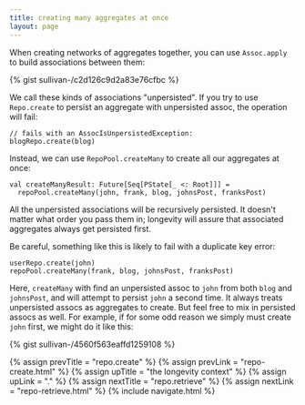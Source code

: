 ```yaml
---
title: creating many aggregates at once
layout: page
---
```


When creating networks of aggregates together, you can use
`Assoc.apply` to build associations between them:

{% gist sullivan-/c2d126c9d2a83e76cfbc %}

We call these kinds of associations "unpersisted". If you try to use
`Repo.create` to persist an aggregate with unpersisted assoc, the
operation will fail:

    // fails with an AssocIsUnpersistedException:
    blogRepo.create(blog)

Instead, we can use `RepoPool.createMany` to create all our aggregates
at once:

    val createManyResult: Future[Seq[PState[_ <: Root]]] =
      repoPool.createMany(john, frank, blog, johnsPost, franksPost)

All the unpersisted associations will be recursively persisted. It
doesn't matter what order you pass them in; longevity will assure that
associated aggregates always get persisted first.

Be careful, something like this is likely to fail with a duplicate key
error:

    userRepo.create(john)
    repoPool.createMany(frank, blog, johnsPost, franksPost)

Here, `createMany` with find an unpersisted assoc to `john` from both
`blog` and `johnsPost`, and will attempt to persist `john` a second
time. It always treats unpersisted assocs as aggregates to create. But
feel free to mix in persisted assocs as well. For example, if for
some odd reason we simply must create `john` first, we might do it
like this:

{% gist sullivan-/4560f563eaffd1259108 %}

{% assign prevTitle = "repo.create" %}
{% assign prevLink = "repo-create.html" %}
{% assign upTitle = "the longevity context" %}
{% assign upLink = "." %}
{% assign nextTitle = "repo.retrieve" %}
{% assign nextLink = "repo-retrieve.html" %}
{% include navigate.html %}
